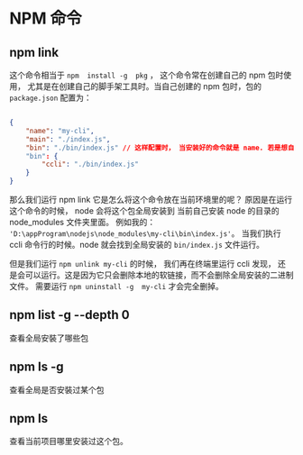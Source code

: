 # NPM 命令

## npm link

这个命令相当于 `npm  install -g  pkg` ， 这个命令常在创建自己的 npm 包时使用， 尤其是在创建自己的脚手架工具时。当自己创建的 npm 包时，包的 `package.json` 配置为：

```json

{
    "name": "my-cli",
    "main": "./index.js",
    "bin": "./bin/index.js" // 这样配置时， 当安装好的命令就是 name. 若是想自定义则用对象的形式。
    "bin": {
        "ccli": "./bin/index.js"
    }
}
```

那么我们运行 npm link 它是怎么将这个命令放在当前环境里的呢？ 原因是在运行这个命令的时候， node 会将这个包全局安装到 当前自己安装 node 的目录的 node_modules 文件夹里面。 例如我的：` 'D:\appProgram\nodejs\node_modules\my-cli\bin\index.js'`。
当我们执行 ccli 命令行的时候。node 就会找到全局安装的 `bin/index.js` 文件运行。

但是我们运行 `npm unlink my-cli` 的时候， 我们再在终端里运行 ccli 发现， 还是会可以运行。这是因为它只会删除本地的软链接，而不会删除全局安装的二进制文件。 需要运行 `npm uninstall -g  my-cli` 才会完全删掉。

## npm list -g --depth 0

查看全局安裝了哪些包

## npm ls <package name> -g

查看全局是否安裝过某个包

## npm ls <package name>

查看当前项目哪里安装过这个包。
